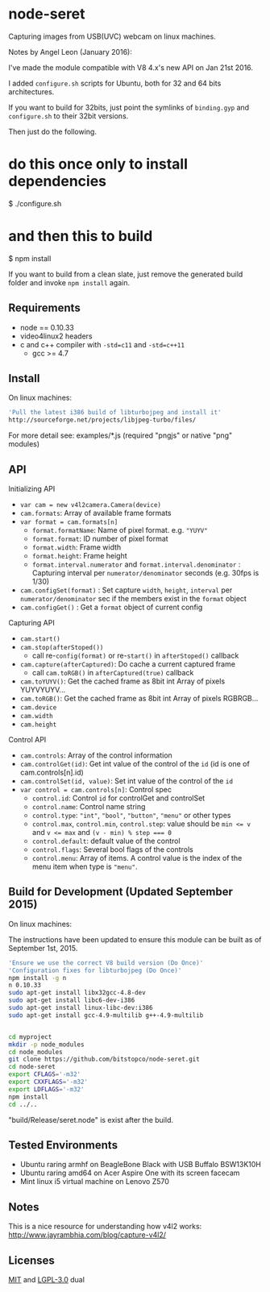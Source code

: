 # node-seret

Capturing images from USB(UVC) webcam on linux machines.

Notes by Angel Leon (January 2016):

I've made the module compatible with V8 4.x's new API on Jan 21st 2016.

I added `configure.sh` scripts for Ubuntu, both for 32 and 64 bits architectures.

If you want to build for 32bits, just point the symlinks of `binding.gyp` and `configure.sh` to their 32bit versions.

Then just do the following.

# do this once only to install dependencies
$ ./configure.sh

# and then this to build
$ npm install

If you want to build from a clean slate, just remove the generated build folder and invoke `npm install` again.

## Requirements

- node == 0.10.33
- video4linux2 headers
- c and c++ compiler with `-std=c11` and `-std=c++11`
    - gcc >= 4.7

## Install

On linux machines:

```bash
'Pull the latest i386 build of libturbojpeg and install it'
http://sourceforge.net/projects/libjpeg-turbo/files/

```

For more detail see: examples/*.js (required "pngjs" or native "png" modules)

## API

Initializing API

- `var cam = new v4l2camera.Camera(device)`
- `cam.formats`: Array of available frame formats
- `var format = cam.formats[n]`
    - `format.formatName`: Name of pixel format. e.g. `"YUYV"`
    - `format.format`: ID number of pixel format
    - `format.width`: Frame width
    - `format.height`: Frame height
    - `format.interval.numerator` and `format.interval.denominator`
      : Capturing interval per `numerator/denominator` seconds 
      (e.g. 30fps is 1/30)
- `cam.configSet(format)`
  : Set capture `width`, `height`, `interval` per `numerator/denominator` sec
  if the members exist in the `format` object
- `cam.configGet()` : Get a `format` object of current config

Capturing API

- `cam.start()`
- `cam.stop(afterStoped())`
    - call re-`config(format)` or re-`start()` in `afterStoped()` callback
- `cam.capture(afterCaptured)`: Do cache a current captured frame
    - call `cam.toRGB()` in `afterCaptured(true)` callback
- `cam.toYUYV()`: Get the cached frame as 8bit int Array of pixels YUYVYUYV...
- `cam.toRGB()`: Get the cached frame as 8bit int Array of pixels RGBRGB...
- `cam.device`
- `cam.width`
- `cam.height`

Control API

- `cam.controls`: Array of the control information
- `cam.controlGet(id)`: Get int value of the control of the `id`
  (id is one of cam.controls[n].id)
- `cam.controlSet(id, value)`: Set int value of the control of the `id`
- `var control = cam.controls[n]`: Control spec
    - `control.id`: Control `id` for controlGet and controlSet
    - `control.name`: Control name string
    - `control.type`: `"int"`, `"bool"`, `"button"`, `"menu"` or other types
    - `control.max`, `control.min`, `control.step`: value should be
      `min <= v` and `v <= max` and `(v - min) % step === 0`
    - `control.default`: default value of the control
    - `control.flags`: Several bool flags of the controls
    - `control.menu`: Array of items. 
      A control value is the index of the menu item when type is `"menu"`.

## Build for Development (Updated September 2015)

On linux machines:

The instructions have been updated to ensure this module can be built as of September 1st, 2015.

```bash
'Ensure we use the correct V8 build version (Do Once)'
'Configuration fixes for libturbojpeg (Do Once)'
npm install -g n
n 0.10.33
sudo apt-get install libx32gcc-4.8-dev
sudo apt-get install libc6-dev-i386
sudo apt-get install linux-libc-dev:i386
sudo apt-get install gcc-4.9-multilib g++-4.9-multilib


cd myproject
mkdir -p node_modules
cd node_modules
git clone https://github.com/bitstopco/node-seret.git
cd node-seret
export CFLAGS='-m32'
export CXXFLAGS='-m32'
export LDFLAGS='-m32'
npm install
cd ../..
```

"build/Release/seret.node" is exist after the build.

## Tested Environments

- Ubuntu raring armhf on BeagleBone Black with USB Buffalo BSW13K10H
- Ubuntu raring amd64 on Acer Aspire One with its screen facecam
- Mint linux i5 virtual machine on Lenovo Z570

## Notes

This is a nice resource for understanding how v4l2 works: http://www.jayrambhia.com/blog/capture-v4l2/

## Licenses

[MIT](http://opensource.org/licenses/MIT) and 
[LGPL-3.0](http://opensource.org/licenses/LGPL-3.0) dual
